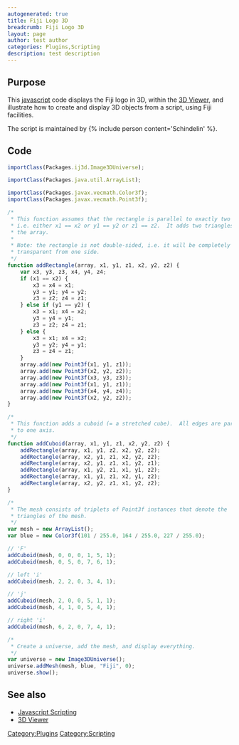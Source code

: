 ```yaml
---
autogenerated: true
title: Fiji Logo 3D
breadcrumb: Fiji Logo 3D
layout: page
author: test author
categories: Plugins,Scripting
description: test description
---
```


## Purpose

This [javascript](Javascript_Scripting "wikilink") code displays the Fiji logo in 3D, within the [3D Viewer](3D_Viewer "wikilink"), and illustrate how to create and display 3D objects from a script, using Fiji facilities.

The script is maintained by {% include person content='Schindelin' %}.

## Code

``` javascript
importClass(Packages.ij3d.Image3DUniverse);

importClass(Packages.java.util.ArrayList);

importClass(Packages.javax.vecmath.Color3f);
importClass(Packages.javax.vecmath.Point3f);

/*
 * This function assumes that the rectangle is parallel to exactly two axes,
 * i.e. either x1 == x2 or y1 == y2 or z1 == z2.  It adds two triangles to
 * the array.
 *
 * Note: the rectangle is not double-sided, i.e. it will be completely
 * transparent from one side.
 */
function addRectangle(array, x1, y1, z1, x2, y2, z2) {
    var x3, y3, z3, x4, y4, z4;
    if (x1 == x2) {
        x3 = x4 = x1;
        y3 = y1; y4 = y2;
        z3 = z2; z4 = z1;
    } else if (y1 == y2) {
        x3 = x1; x4 = x2;
        y3 = y4 = y1;
        z3 = z2; z4 = z1;
    } else {
        x3 = x1; x4 = x2;
        y3 = y2; y4 = y1;
        z3 = z4 = z1;
    }
    array.add(new Point3f(x1, y1, z1));
    array.add(new Point3f(x2, y2, z2));
    array.add(new Point3f(x3, y3, z3));
    array.add(new Point3f(x1, y1, z1));
    array.add(new Point3f(x4, y4, z4));
    array.add(new Point3f(x2, y2, z2));
}

/*
 * This function adds a cuboid (= a stretched cube).  All edges are parallel
 * to one axis.
 */
function addCuboid(array, x1, y1, z1, x2, y2, z2) {
    addRectangle(array, x1, y1, z2, x2, y2, z2);
    addRectangle(array, x2, y1, z1, x2, y2, z2);
    addRectangle(array, x2, y1, z1, x1, y2, z1);
    addRectangle(array, x1, y2, z1, x1, y1, z2);
    addRectangle(array, x1, y1, z1, x2, y1, z2);
    addRectangle(array, x2, y2, z1, x1, y2, z2);
}

/*
 * The mesh consists of triplets of Point3f instances that denote the
 * triangles of the mesh.
 */
var mesh = new ArrayList();
var blue = new Color3f(101 / 255.0, 164 / 255.0, 227 / 255.0);

// 'F'
addCuboid(mesh, 0, 0, 0, 1, 5, 1);
addCuboid(mesh, 0, 5, 0, 7, 6, 1);

// left 'i'
addCuboid(mesh, 2, 2, 0, 3, 4, 1);

// 'j'
addCuboid(mesh, 2, 0, 0, 5, 1, 1);
addCuboid(mesh, 4, 1, 0, 5, 4, 1);

// right 'i'
addCuboid(mesh, 6, 2, 0, 7, 4, 1);

/*
 * Create a universe, add the mesh, and display everything.
 */
var universe = new Image3DUniverse();
universe.addMesh(mesh, blue, "Fiji", 0);
universe.show();
```

## See also

  - [Javascript Scripting](Javascript_Scripting "wikilink")
  - [3D Viewer](3D_Viewer "wikilink")

[Category:Plugins](Category_Plugins "wikilink") [Category:Scripting](Category_Scripting "wikilink")
